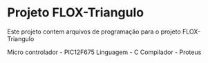 # Projeto FLOX-Triangulo

Este projeto contem arquivos de programação para o projeto FLOX-Triangulo

Micro controlador - PIC12F675
Linguagem - C
Compilador - Proteus
